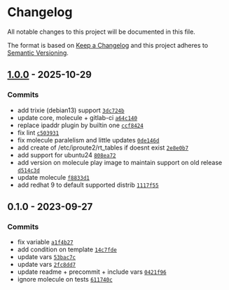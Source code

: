 # Changelog

All notable changes to this project will be documented in this file.

The format is based on [Keep a Changelog](https://keepachangelog.com/en/1.0.0/)
and this project adheres to [Semantic Versioning](https://semver.org/spec/v2.0.0.html).

## [1.0.0](https://github.com/lotusnoir/ansible-system_interfaces/compare/0.1.0...1.0.0) - 2025-10-29

### Commits

- add trixie (debian13) support [`3dc724b`](https://github.com/lotusnoir/ansible-system_interfaces/commit/3dc724ba56bc6d5a2e51638e84569b29fbd081f0)
- update core, molecule + gitlab-ci [`a64c140`](https://github.com/lotusnoir/ansible-system_interfaces/commit/a64c140587010382bc0370f822c2f4ba66c957b2)
- replace ipaddr plugin by builtin one [`ccf8424`](https://github.com/lotusnoir/ansible-system_interfaces/commit/ccf84248343259b521c06405542b6561d705ac40)
- fix lint [`c503931`](https://github.com/lotusnoir/ansible-system_interfaces/commit/c503931500399e80301e686007048f3889615ddf)
- fix molecule paralelism and little updates [`0de146d`](https://github.com/lotusnoir/ansible-system_interfaces/commit/0de146d79c2801a1050a1d0e65901a39a16778a9)
- add create of /etc/iproute2/rt_tables if doesnt exist [`2e8e0b7`](https://github.com/lotusnoir/ansible-system_interfaces/commit/2e8e0b7bba2bbc615e549f666b232c99801c761e)
- add support for ubuntu24 [`808ea72`](https://github.com/lotusnoir/ansible-system_interfaces/commit/808ea72930e459d52f95caebeeb4b7fe237b166d)
- add version on molecule play image to maintain support on old release [`d514c3d`](https://github.com/lotusnoir/ansible-system_interfaces/commit/d514c3dba9df4c1cd765c72592f276606bd86f87)
- update molecule [`f8833d1`](https://github.com/lotusnoir/ansible-system_interfaces/commit/f8833d190d89967336c886980648dd73f52b91b4)
- add redhat 9 to default supported distrib [`1117f55`](https://github.com/lotusnoir/ansible-system_interfaces/commit/1117f55e274a9c5d38338da096242fdb9d98fa21)

## 0.1.0 - 2023-09-27

### Commits

- fix variable [`a1f4b27`](https://github.com/lotusnoir/ansible-system_interfaces/commit/a1f4b2796fe3ae4b8d976715a27304b19870d087)
- add condition on template [`14c7fde`](https://github.com/lotusnoir/ansible-system_interfaces/commit/14c7fde4a556322149e769c928030653b07cd04d)
- update vars [`53bac7c`](https://github.com/lotusnoir/ansible-system_interfaces/commit/53bac7c181a5eee2bc6103cad32f02d1b3e15426)
- update vars [`2fc8dd7`](https://github.com/lotusnoir/ansible-system_interfaces/commit/2fc8dd794e4e7d1b76302fd7fd05cd767ca036ce)
- update readme + precommit + include vars [`0421f96`](https://github.com/lotusnoir/ansible-system_interfaces/commit/0421f964bbca99d0029a3d6f028bcb9894f9413e)
- ignore molecule on tests [`611740c`](https://github.com/lotusnoir/ansible-system_interfaces/commit/611740c27ccd3a5770edb68b043b58c996650731)

